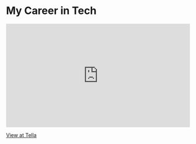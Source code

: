 # My Career in Tech


<div style="position: relative; padding-bottom: 56.25%; height: 0;">
<iframe style="position: absolute; top: 0; left: 0; width: 100%; height: 100%; border: 0;" 
src="https://www.tella.tv/video/clf0bdjda00000fjh5y37aijo/embed?b=0&title=1&a=0&loop=0&t=0&muted=0" 
allowfullscreen allowtransparency></iframe>
</div>

[View at Tella](https://www.tella.tv/video/clehr5xu001ps0fmmg8am1czz)


